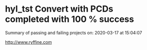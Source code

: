 # hyl_tst Convert with PCDs completed with 100 % success

Summary of passing and failing projects on: 2020-03-17 at 15:04:07

http://www.ryffine.com
